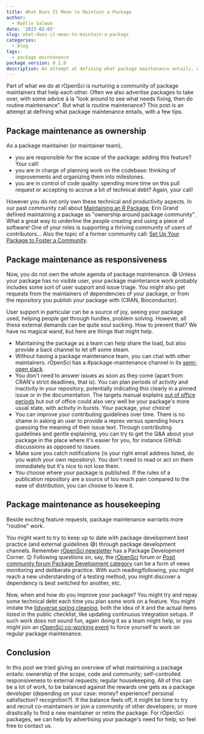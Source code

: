 ```yaml
---
title: What Does It Mean to Maintain a Package
author:
  - Maëlle Salmon
date: '2023-02-03'
slug: what-does-it-mean-to-maintain-a-package
categories:
  - blog
tags:
  - package maintenance
package_version: 0.1.0
description: An attempt at defining what package maintenance entails, with a few tips.
---
```


Part of what we do at rOpenSci is nurturing a community of package maintainers that help each other.
Often we also advertise packages to take over, with some advice à la "look around to see what needs fixing, then do routine maintenance".
But what is routine maintenance? This post is an attempt at defining what package maintenance entails, with a few tips.

## Package maintenance as ownership

As a package maintainer (or maintainer team), 

+ you are responsible for the scope of the package: adding this feature? Your call!
+ you are in charge of planning work on the codebase: thinking of improvements and organizing them into milestones.
+ you are in control of code quality: spending more time on this pull request or accepting to accrue a bit of technical debt? Again, your call!

However you do not only own these technical and productivity aspects.
In our past community call about [Maintaining an R Package](/commcalls/2020-03-18/), Erin Grand defined maintaining a package as "ownership around package community".
What a great way to underline the _people_ creating and using a piece of software!
One of your roles is supporting a thriving community of users of contributors... Also the topic of a former community call: [Set Up Your Package to Foster a Community](/commcalls/apr2021-pkg-community/).

## Package maintenance as responsiveness

Now, you do not own the whole agenda of package maintenance. :sweat_smile:
Unless your package has no visible user, your package maintenance work probably includes some sort of user support and issue triage.
You might also get requests from the maintainers of dependencies of your package, or from the repository you publish your package with (CRAN, Bioconductor).

User support in particular can be a source of joy, seeing your package used, helping people get through hurdles, problem solving.
However, all these external demands can be quite soul sucking.
How to prevent that?
We have no magical wand, but here are things that might help.

* Maintaining the package as a team can help share the load, but also provide a back channel to let off some steam.
* Without having a package maintenance team, you can chat with other maintainers. rOpenSci has a #package-maintenance channel in its [semi-open slack](https://contributing.ropensci.org/resources.html#channels).
* You don't need to answer issues as soon as they come (apart from CRAN's strict deadlines, that is). You can plan periods of activity and inactivity in your repository, potentially indicating this clearly in a pinned issue or in the documentation. The targets manual explains [out of office periods](https://books.ropensci.org/targets/help.html#out-of-office) but out of office could also very well be your package's more usual state, with activity in bursts. Your package, your choice!
* You can improve your contributing guidelines over time. There is no shame in asking an user to provide a reprex versus spending hours guessing the meaning of their issue text. Through contributing guidelines and gentle explaining, you can try to get the Q&A about your package in the place where it's easier for you, for instance GitHub discussions as opposed to issues.
* Make sure you catch notifications (is your right email address listed, do you watch your own repository). You don't need to read or act on them immediately but it's nice to not lose them.
* You choose where your package is published. If the rules of a publication repository are a source of too much pain compared to the ease of distribution, you can choose to leave it.

## Package maintenance as housekeeping

Beside exciting feature requests, package maintenance warrants more "routine" work.

You might want to try to keep up to date with package development best practice (and external guidelines :sweat_smile:) through package development channels.
Remember [rOpenSci newsletter](/news) has a Package Development Corner. :wink:
Following questions on, say, the [rOpenSci](https://discuss.ropensci.org/) forum or [Posit community forum Package Development category](https://community.rstudio.com/c/package-development/11) can be a form of news monitoring and deliberate practice.
With such reading/following, you might reach a new understanding of a testing method, you might discover a dependency is best switched for another, etc.

Now, when and how do you improve your package?
You might try and repay some technical debt each time you plan some work on a feature.
You might imitate the [tidyverse spring cleaning](/blog/2022/03/18/ropensci-news-digest-march-2022/#get-inspired-by-the-tidyverse-spring-cleaning), both the idea of it and the actual items listed in the public checklist, like updating continuous integration setups.
If such work does not sound fun, again doing it as a team might help, or you might join an [rOpenSci co-working event](/events) to force yourself to work on regular package maintenance.

## Conclusion

In this post we tried giving an overview of what maintaining a package entails: ownership of the scope, code and community; self-controlled responsiveness to external requests; regular housekeeping.
All of this can be a lot of work, to be balanced against the rewards one gets as a package developer (depending on your case: money? experience? personal satisfaction? recognition?).
If the balance feels off, it might be time to try and recruit co-maintainers or join a community of other developers; or more drastically to find a new maintainer or retire the package.
For rOpenSci packages, we can help by advertising your package's need for help, so feel free to contact us.
